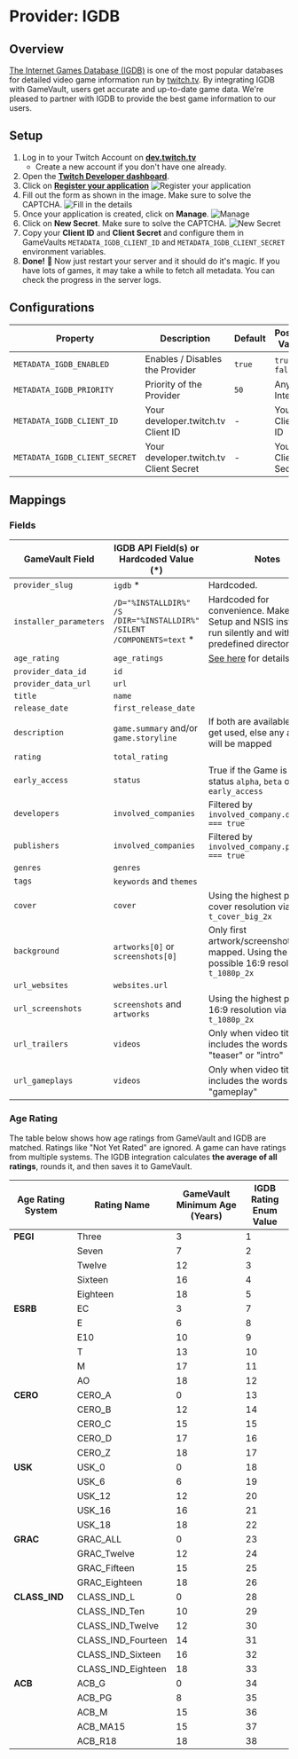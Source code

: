 # Provider: IGDB

## Overview

[The Internet Games Database (IGDB)](https://igdb.com) is one of the most popular databases for detailed video game information run by [twitch.tv](https://twitch.tv). By integrating IGDB with GameVault, users get accurate and up-to-date game data. We're pleased to partner with IGDB to provide the best game information to our users.

## Setup

1. Log in to your Twitch Account on [**dev.twitch.tv**](https://dev.twitch.tv/login)
   - Create a new account if you don't have one already.
2. Open the [**Twitch Developer dashboard**](https://dev.twitch.tv/console/apps).
3. Click on [**Register your application**](https://dev.twitch.tv/console/apps/create)
   ![Register your application](/img/docs/metadata/providers/igdb/setup-step-1.png)
4. Fill out the form as shown in the image. Make sure to solve the CAPTCHA.
   ![Fill in the details](/img/docs/metadata/providers/igdb/setup-step-2.png)
5. Once your application is created, click on **Manage**.
   ![Manage](/img/docs/metadata/providers/igdb/setup-step-3.png)
6. Click on **New Secret**. Make sure to solve the CAPTCHA.
   ![New Secret](/img/docs/metadata/providers/igdb/setup-step-4.png)
7. Copy your **Client ID** and **Client Secret** and configure them in GameVaults `METADATA_IGDB_CLIENT_ID` and `METADATA_IGDB_CLIENT_SECRET` environment variables.
8. **Done!** 🥳 Now just restart your server and it should do it's magic. If you have lots of games, it may take a while to fetch all metadata. You can check the progress in the server logs.

## Configurations

| Property                      | Description                            | Default | Possible Values    |
| ----------------------------- | -------------------------------------- | ------- | ------------------ |
| `METADATA_IGDB_ENABLED`       | Enables / Disables the Provider        | `true`  | `true`, `false`    |
| `METADATA_IGDB_PRIORITY`      | Priority of the Provider               | `50`    | Any Integer        |
| `METADATA_IGDB_CLIENT_ID`     | Your developer.twitch.tv Client ID     | -       | Your Client-ID     |
| `METADATA_IGDB_CLIENT_SECRET` | Your developer.twitch.tv Client Secret | -       | Your Client-Secret |

## Mappings

### Fields

| GameVault Field        | IGDB API Field(s) or Hardcoded Value (\*)             | Notes                                                                                                         |
| ---------------------- | ----------------------------------------------------- | ------------------------------------------------------------------------------------------------------------- |
| `provider_slug`        | `igdb` \*                                             | Hardcoded.                                                                                                    |
| `installer_parameters` | `/D="%INSTALLDIR%" /S /DIR="%INSTALLDIR%" /SILENT /COMPONENTS=text` \* | Hardcoded for convenience. Makes Inno Setup and NSIS installers run silently and with a predefined directory. |
| `age_rating`           | `age_ratings`                                         | [See here](#age-rating) for details.                                                                          |
| `provider_data_id`     | `id`                                                  |                                                                                                               |
| `provider_data_url`    | `url`                                                 |                                                                                                               |
| `title`                | `name`                                                |                                                                                                               |
| `release_date`         | `first_release_date`                                  |                                                                                                               |
| `description`          | `game.summary` and/or `game.storyline`                | If both are available, both get used, else any available will be mapped                                       |
| `rating`               | `total_rating`                                        |                                                                                                               |
| `early_access`         | `status`                                              | True if the Game is either in status `alpha`, `beta` or `early_access`                                        |
| `developers`           | `involved_companies`                                  | Filtered by `involved_company.developer === true`                                                             |
| `publishers`           | `involved_companies`                                  | Filtered by `involved_company.publisher === true`                                                             |
| `genres`               | `genres`                                              |                                                                                                               |
| `tags`                 | `keywords` and `themes`                               |                                                                                                               |
| `cover`                | `cover`                                               | Using the highest possible cover resolution via `t_cover_big_2x`                                              |
| `background`           | `artworks[0]` or `screenshots[0]`                     | Only first artwork/screenshot is mapped. Using the highest possible 16:9 resolution via `t_1080p_2x`          |
| `url_websites`         | `websites.url`                                        |                                                                                                               |
| `url_screenshots`      | `screenshots` and `artworks`                          | Using the highest possible 16:9 resolution via `t_1080p_2x`                                                   |
| `url_trailers`         | `videos`                                              | Only when video title includes the words "trailer", "teaser" or "intro"                                       |
| `url_gameplays`        | `videos`                                              | Only when video title includes the words "gameplay"                                                           |

### Age Rating

The table below shows how age ratings from GameVault and IGDB are matched. Ratings like "Not Yet Rated" are ignored. A game can have ratings from multiple systems. The IGDB integration calculates **the average of all ratings**, rounds it, and then saves it to GameVault.

| Age Rating System | Rating Name        | GameVault Minimum Age (Years) | IGDB Rating Enum Value |
| ----------------- | ------------------ | ----------------------------- | ---------------------- |
| **PEGI**          | Three              | 3                             | 1                      |
|                   | Seven              | 7                             | 2                      |
|                   | Twelve             | 12                            | 3                      |
|                   | Sixteen            | 16                            | 4                      |
|                   | Eighteen           | 18                            | 5                      |
| **ESRB**          | EC                 | 3                             | 7                      |
|                   | E                  | 6                             | 8                      |
|                   | E10                | 10                            | 9                      |
|                   | T                  | 13                            | 10                     |
|                   | M                  | 17                            | 11                     |
|                   | AO                 | 18                            | 12                     |
| **CERO**          | CERO_A             | 0                             | 13                     |
|                   | CERO_B             | 12                            | 14                     |
|                   | CERO_C             | 15                            | 15                     |
|                   | CERO_D             | 17                            | 16                     |
|                   | CERO_Z             | 18                            | 17                     |
| **USK**           | USK_0              | 0                             | 18                     |
|                   | USK_6              | 6                             | 19                     |
|                   | USK_12             | 12                            | 20                     |
|                   | USK_16             | 16                            | 21                     |
|                   | USK_18             | 18                            | 22                     |
| **GRAC**          | GRAC_ALL           | 0                             | 23                     |
|                   | GRAC_Twelve        | 12                            | 24                     |
|                   | GRAC_Fifteen       | 15                            | 25                     |
|                   | GRAC_Eighteen      | 18                            | 26                     |
| **CLASS_IND**     | CLASS_IND_L        | 0                             | 28                     |
|                   | CLASS_IND_Ten      | 10                            | 29                     |
|                   | CLASS_IND_Twelve   | 12                            | 30                     |
|                   | CLASS_IND_Fourteen | 14                            | 31                     |
|                   | CLASS_IND_Sixteen  | 16                            | 32                     |
|                   | CLASS_IND_Eighteen | 18                            | 33                     |
| **ACB**           | ACB_G              | 0                             | 34                     |
|                   | ACB_PG             | 8                             | 35                     |
|                   | ACB_M              | 15                            | 36                     |
|                   | ACB_MA15           | 15                            | 37                     |
|                   | ACB_R18            | 18                            | 38                     |
